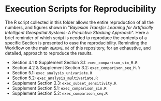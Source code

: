 # Execution Scripts for Reproducibility 

The R script collected in this folder allows the entire reproduction of all the numbers, and figures shown in "_Bayesian Transfer Learning for Artificially Intelligent Geospatial Systems: A Predictive Stacking Approach_". Here a brief reminder of which script is needed to reproduce the contents of a specific Section is presented to ease the reproducibility. Reminding the Workflow on the main `README.md` of this repository, for an exhaustive, and detailed, approach to reproduce the results.

* Section 4.1 & Supplement Section 3.1: `exec_comparison_sim_M.R`
* Section 4.2 & Supplement Section 3.2: `exec_comparison_seq_M.R`
* Section 5.1: `exec_analysis_univariate.R`
* Section 5.2: `exec_analysis_multivariate.R`
* Supplement Section 3.3: `exec_subset_sensitivity.R`
* Supplement Section 5.1: `exec_comparison_sim.R`
* Supplement Section 5.2: `exec_comparison_seq.R`
